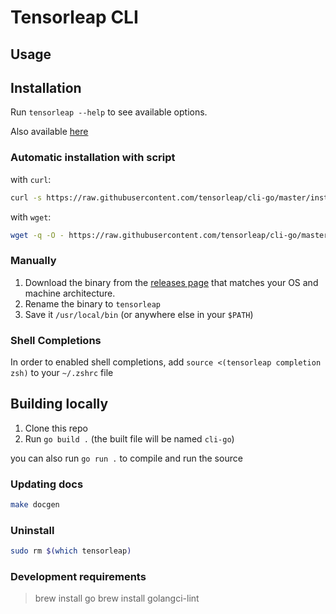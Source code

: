 # Tensorleap CLI

## Usage

## Installation
Run `tensorleap --help` to see available options.

Also available [here](docs/tensorleap.md)

### Automatic installation with script

with `curl`:
```sh
curl -s https://raw.githubusercontent.com/tensorleap/cli-go/master/install.sh | bash
```

with `wget`:
```sh
wget -q -O - https://raw.githubusercontent.com/tensorleap/cli-go/master/install.sh | bash
```

### Manually
1. Download the binary from the [releases page](https://github.com/tensorleap/cli-go/releases) that matches your OS and machine architecture.
2. Rename the binary to `tensorleap`
3. Save it `/usr/local/bin` (or anywhere else in your `$PATH`)

### Shell Completions
In order to enabled shell completions, add `source <(tensorleap completion zsh)` to your `~/.zshrc` file

## Building locally
1. Clone this repo
2. Run `go build .` (the built file will be named `cli-go`)

you can also run `go run .` to compile and run the source

### Updating docs 

```sh
make docgen
```

### Uninstall
```sh
sudo rm $(which tensorleap)
```

### Development requirements

> brew install go
> brew install golangci-lint
